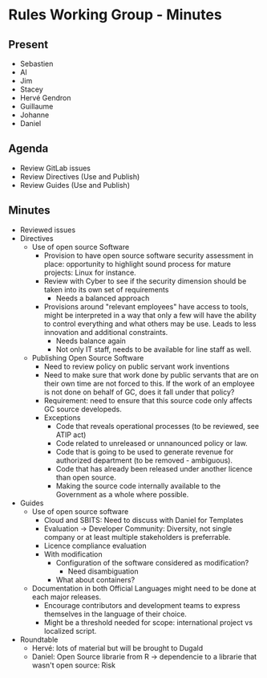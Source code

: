 # Rules Working Group - Minutes

## Present

* Sebastien
* Al
* Jim
* Stacey
* Hervé Gendron
* Guillaume
* Johanne
* Daniel

## Agenda

* Review GitLab issues
* Review Directives (Use and Publish)
* Review Guides (Use and Publish)

## Minutes

* Reviewed issues
* Directives
  * Use of open source Software
    * Provision to have open source software security assessment in place: opportunity to highlight sound process for mature projects: Linux for instance.
    * Review with Cyber to see if the security dimension should be taken into its own set of requirements
      * Needs a balanced approach
    * Provisions around "relevant employees" have access to tools, might be interpreted in a way that only a few will have the ability to control everything and what others may be use. Leads to less innovation and additional constraints.
      * Needs balance again
      * Not only IT staff, needs to be available for line staff as well.
  * Publishing Open Source Software
    * Need to review policy on public servant work inventions
    * Need to make sure that work done by public servants that are on their own time are not forced to this. If the work of an employee is not done on behalf of GC, does it fall under that policy?
    * Requirement: need to ensure that this source code only affects GC source developeds.
    * Exceptions
      * Code that reveals operational processes (to be reviewed, see ATIP act)
      * Code related to unreleased or unnanounced policy or law.
      * Code that is going to be used to generate revenue for authorized department (to be removed - ambiguous).
      * Code that has already been released under another licence than open source.
      * Making the source code internally available to the Government as a whole where possible.
* Guides
  * Use of open source software
    * Cloud and SBITS: Need to discuss with Daniel for Templates
    * Evaluation -> Developer Community: Diversity, not single company or at least multiple stakeholders is preferrable.
    * Licence compliance evaluation
    * With modification
      * Configuration of the software considered as modification?
        * Need disambiguation
      * What about containers?
  * Documentation in both Official Languages might need to be done at each major releases.
    * Encourage contributors and development teams to express themselves in the language of their choice.
    * Might be a threshold needed for scope: international project vs localized script.
* Roundtable
  * Hervé: lots of material but will be brought to Dugald
  * Daniel: Open Source librarie from R -> dependencie to a librarie that wasn't open source: Risk
